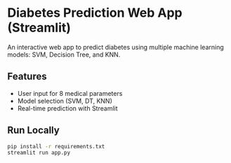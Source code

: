 # Diabetes Prediction Web App (Streamlit)

An interactive web app to predict diabetes using multiple machine learning models: SVM, Decision Tree, and KNN.

## Features
- User input for 8 medical parameters
- Model selection (SVM, DT, KNN)
- Real-time prediction with Streamlit

## Run Locally
```bash
pip install -r requirements.txt
streamlit run app.py
